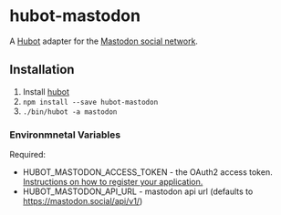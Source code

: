 # hubot-mastodon

A [Hubot](https://hubot.github.com/) adapter for the [Mastodon social network](https://joinmastodon.org/).

## Installation

1. Install [hubot](https://hubot.github.com/docs/)
2. `npm install --save hubot-mastodon`
3. `./bin/hubot -a mastodon`

### Environmnetal Variables

Required:

* HUBOT_MASTODON_ACCESS_TOKEN - the OAuth2 access token. [Instructions on how to register your application.](https://github.com/tootsuite/documentation/blob/master/Using-the-API/API.md#apps)
* HUBOT_MASTODON_API_URL - mastodon api url (defaults to https://mastodon.social/api/v1/)
